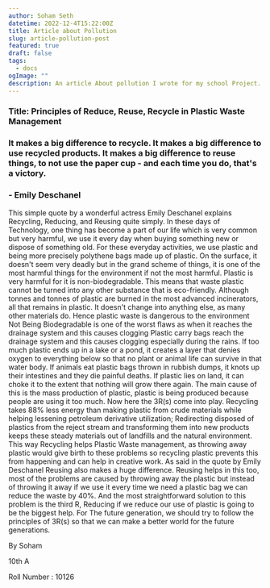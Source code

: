 ```yaml
---
author: Soham Seth
datetime: 2022-12-4T15:22:00Z
title: Article about Pollution
slug: article-pollution-post
featured: true
draft: false
tags:
  - docs
ogImage: ""
description: An article About pollution I wrote for my school Project.
---
```


### Title: Principles of Reduce, Reuse, Recycle in Plastic Waste Management

### It makes a big difference to recycle. It makes a big difference to use recycled products. It makes a big difference to reuse things, to not use the paper cup - and each time you do, that's a victory.

### - Emily Deschanel

This simple quote by a wonderful actress Emily Deschanel explains Recycling, Reducing, and Reusing quite simply. In these days of Technology, one thing has become a part of our life which is very common but very harmful, we use it every day when buying something new or dispose of something old. For these everyday activities, we use plastic and being more precisely polythene bags made up of plastic. On the surface, it doesn't seem very deadly but in the grand scheme of things, it is one of the most harmful things for the environment if not the most harmful. Plastic is very harmful for it is non-biodegradable. This means that waste plastic cannot be turned into any other substance that is eco-friendly. Although tonnes and tonnes of plastic are burned in the most advanced incinerators, all that remains in plastic. It doesn't change into anything else, as many other materials do. Hence plastic waste is dangerous to the environment Not Being Biodegradable is one of the worst flaws as when it reaches the drainage system and this causes clogging Plastic carry bags reach the drainage system and this causes clogging especially during the rains. If too much plastic ends up in a lake or a pond, it creates a layer that denies oxygen to everything below so that no plant or animal life can survive in that water body. If animals eat plastic bags thrown in rubbish dumps, it knots up their intestines and they die painful deaths. If plastic lies on land, it can choke it to the extent that nothing will grow there again. The main cause of this is the mass production of plastic, plastic is being produced because people are using it too much. Now here the 3R(s) come into play. Recycling takes 88% less energy than making plastic from crude materials while helping lessening petroleum derivative utilization; Redirecting disposed of plastics from the reject stream and transforming them into new products keeps these steady materials out of landfills and the natural environment. This way Recycling helps Plastic Waste management, as throwing away plastic would give birth to these problems so recycling plastic prevents this from happening and can help in creative work. As said in the quote by Emily Deschanel Reusing also makes a huge difference. Reusing helps in this too, most of the problems are caused by throwing away the plastic but instead of throwing it away if we use it every time we need a plastic bag we can reduce the waste by 40%. And the most straightforward solution to this problem is the third R, Reducing if we reduce our use of plastic is going to be the biggest help. For The future generation, we should try to follow the principles of 3R(s) so that we can make a better world for the future generations.

By Soham

10th A

Roll Number : 10126
